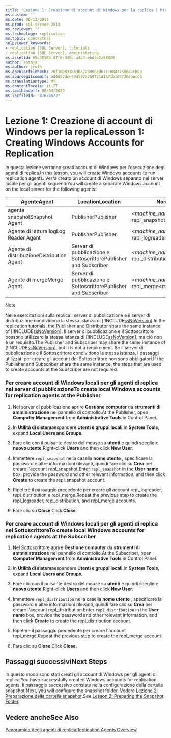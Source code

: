 ```yaml
---
title: 'Lezione 1: Creazione di account di Windows per la replica | Microsoft Docs'
ms.custom: ''
ms.date: 06/13/2017
ms.prod: sql-server-2014
ms.reviewer: ''
ms.technology: replication
ms.topic: conceptual
helpviewer_keywords:
- replication [SQL Server], tutorials
- replication [SQL Server], administering
ms.assetid: 65c3816b-47f0-448c-a4a4-ebd3e2a58820
author: rothja
ms.author: jroth
ms.openlocfilehash: 29f1008338b3ba728066ed611108477586a4c899
ms.sourcegitcommit: ad4d92dce894592a259721a1571b1d8736abacdb
ms.translationtype: MT
ms.contentlocale: it-IT
ms.lasthandoff: 08/04/2020
ms.locfileid: "87624572"
---
```

# <a name="lesson-1-creating-windows-accounts-for-replication"></a><span data-ttu-id="48361-102">Lezione 1: Creazione di account di Windows per la replica</span><span class="sxs-lookup"><span data-stu-id="48361-102">Lesson 1: Creating Windows Accounts for Replication</span></span>
  <span data-ttu-id="48361-103">In questa lezione verranno creati account di Windows per l'esecuzione degli agenti di replica.</span><span class="sxs-lookup"><span data-stu-id="48361-103">In this lesson, you will create Windows accounts to run replication agents.</span></span> <span data-ttu-id="48361-104">Verrà creato un account di Windows separato nel server locale per gli agenti seguenti:</span><span class="sxs-lookup"><span data-stu-id="48361-104">You will create a separate Windows account on the local server for the following agents:</span></span>  
  
|<span data-ttu-id="48361-105">Agente</span><span class="sxs-lookup"><span data-stu-id="48361-105">Agent</span></span>|<span data-ttu-id="48361-106">Location</span><span class="sxs-lookup"><span data-stu-id="48361-106">Location</span></span>|<span data-ttu-id="48361-107">Nome account</span><span class="sxs-lookup"><span data-stu-id="48361-107">Account name</span></span>|  
|-----------|--------------|------------------|  
|<span data-ttu-id="48361-108">agente snapshot</span><span class="sxs-lookup"><span data-stu-id="48361-108">Snapshot Agent</span></span>|<span data-ttu-id="48361-109">Publisher</span><span class="sxs-lookup"><span data-stu-id="48361-109">Publisher</span></span>|<span data-ttu-id="48361-110">\<*machine_name*>\ repl_snapshot</span><span class="sxs-lookup"><span data-stu-id="48361-110">\<*machine_name*>\repl_snapshot</span></span>|  
|<span data-ttu-id="48361-111">Agente di lettura log</span><span class="sxs-lookup"><span data-stu-id="48361-111">Log Reader Agent</span></span>|<span data-ttu-id="48361-112">Publisher</span><span class="sxs-lookup"><span data-stu-id="48361-112">Publisher</span></span>|<span data-ttu-id="48361-113">\<*machine_name*>\ repl_logreader</span><span class="sxs-lookup"><span data-stu-id="48361-113">\<*machine_name*>\repl_logreader</span></span>|  
|<span data-ttu-id="48361-114">Agente di distribuzione</span><span class="sxs-lookup"><span data-stu-id="48361-114">Distribution Agent</span></span>|<span data-ttu-id="48361-115">Server di pubblicazione e Sottoscrittore</span><span class="sxs-lookup"><span data-stu-id="48361-115">Publisher and Subscriber</span></span>|<span data-ttu-id="48361-116">\<*machine_name*>\ repl_distribution</span><span class="sxs-lookup"><span data-stu-id="48361-116">\<*machine_name*>\repl_distribution</span></span>|  
|<span data-ttu-id="48361-117">Agente di merge</span><span class="sxs-lookup"><span data-stu-id="48361-117">Merge Agent</span></span>|<span data-ttu-id="48361-118">Server di pubblicazione e Sottoscrittore</span><span class="sxs-lookup"><span data-stu-id="48361-118">Publisher and Subscriber</span></span>|<span data-ttu-id="48361-119">\<*machine_name*>\ repl_merge</span><span class="sxs-lookup"><span data-stu-id="48361-119">\<*machine_name*>\repl_merge</span></span>|  
  
> [!NOTE]  
>  <span data-ttu-id="48361-120">Nelle esercitazioni sulla replica i server di pubblicazione e il server di distribuzione condividono la stessa istanza di [!INCLUDE[ssNoVersion](../../includes/ssnoversion-md.md)].</span><span class="sxs-lookup"><span data-stu-id="48361-120">In the replication tutorials, the Publisher and Distributor share the same instance of [!INCLUDE[ssNoVersion](../../includes/ssnoversion-md.md)].</span></span> <span data-ttu-id="48361-121">Il server di pubblicazione e il Sottoscrittore possono utilizzare la stessa istanza di [!INCLUDE[ssNoVersion](../../includes/ssnoversion-md.md)], ma ciò non è un requisito.</span><span class="sxs-lookup"><span data-stu-id="48361-121">The Publisher and Subscriber may share the same instance of [!INCLUDE[ssNoVersion](../../includes/ssnoversion-md.md)], but it is not a requirement.</span></span> <span data-ttu-id="48361-122">Se il server di pubblicazione e il Sottoscrittore condividono la stessa istanza, i passaggi utilizzati per creare gli account del Sottoscrittore non sono obbligatori.</span><span class="sxs-lookup"><span data-stu-id="48361-122">If the Publisher and Subscriber share the same instance, the steps that are used to create accounts at the Subscriber are not required.</span></span>  
  
### <a name="to-create-local-windows-accounts-for-replication-agents-at-the-publisher"></a><span data-ttu-id="48361-123">Per creare account di Windows locali per gli agenti di replica nel server di pubblicazione</span><span class="sxs-lookup"><span data-stu-id="48361-123">To create local Windows accounts for replication agents at the Publisher</span></span>  
  
1.  <span data-ttu-id="48361-124">Nel server di pubblicazione aprire **Gestione computer** da **strumenti di amministrazione** nel pannello di controllo.</span><span class="sxs-lookup"><span data-stu-id="48361-124">At the Publisher, open **Computer Management** from **Administrative Tools** in Control Panel.</span></span>  
  
2.  <span data-ttu-id="48361-125">In **Utilità di sistema**espandere **Utenti e gruppi locali**.</span><span class="sxs-lookup"><span data-stu-id="48361-125">In **System Tools**, expand **Local Users and Groups**.</span></span>  
  
3.  <span data-ttu-id="48361-126">Fare clic con il pulsante destro del mouse su **utenti** e quindi scegliere **nuovo utente**.</span><span class="sxs-lookup"><span data-stu-id="48361-126">Right-click **Users** and then click **New User**.</span></span>  
  
4.  <span data-ttu-id="48361-127">Immettere `repl_snapshot` nella casella **nome utente** , specificare la password e altre informazioni rilevanti, quindi fare clic su **Crea** per creare l'account repl_snapshot.</span><span class="sxs-lookup"><span data-stu-id="48361-127">Enter `repl_snapshot` in the **User name** box, provide the password and other relevant information, and then click **Create** to create the repl_snapshot account.</span></span>  
  
5.  <span data-ttu-id="48361-128">Ripetere il passaggio precedente per creare gli account repl_logreader, repl_distribution e repl_merge.</span><span class="sxs-lookup"><span data-stu-id="48361-128">Repeat the previous step to create the repl_logreader, repl_distribution, and repl_merge accounts.</span></span>  
  
6.  <span data-ttu-id="48361-129">Fare clic su **Close**.</span><span class="sxs-lookup"><span data-stu-id="48361-129">Click **Close**.</span></span>  
  
### <a name="to-create-local-windows-accounts-for-replication-agents-at-the-subscriber"></a><span data-ttu-id="48361-130">Per creare account di Windows locali per gli agenti di replica nel Sottoscrittore</span><span class="sxs-lookup"><span data-stu-id="48361-130">To create local Windows accounts for replication agents at the Subscriber</span></span>  
  
1.  <span data-ttu-id="48361-131">Nel Sottoscrittore aprire **Gestione computer** da **strumenti di amministrazione** nel pannello di controllo.</span><span class="sxs-lookup"><span data-stu-id="48361-131">At the Subscriber, open **Computer Management** from **Administrative Tools** in Control Panel.</span></span>  
  
2.  <span data-ttu-id="48361-132">In **Utilità di sistema**espandere **Utenti e gruppi locali**.</span><span class="sxs-lookup"><span data-stu-id="48361-132">In **System Tools**, expand **Local Users and Groups**.</span></span>  
  
3.  <span data-ttu-id="48361-133">Fare clic con il pulsante destro del mouse su **utenti** e quindi scegliere **nuovo utente**.</span><span class="sxs-lookup"><span data-stu-id="48361-133">Right-click **Users** and then click **New User**.</span></span>  
  
4.  <span data-ttu-id="48361-134">Immettere `repl_distribution` nella casella **nome utente** , specificare la password e altre informazioni rilevanti, quindi fare clic su **Crea** per creare l'account repl_distribution.</span><span class="sxs-lookup"><span data-stu-id="48361-134">Enter `repl_distribution` in the **User name** box, provide the password and other relevant information, and then click **Create** to create the repl_distribution account.</span></span>  
  
5.  <span data-ttu-id="48361-135">Ripetere il passaggio precedente per creare l'account repl_merge.</span><span class="sxs-lookup"><span data-stu-id="48361-135">Repeat the previous step to create the repl_merge account.</span></span>  
  
6.  <span data-ttu-id="48361-136">Fare clic su **Close**.</span><span class="sxs-lookup"><span data-stu-id="48361-136">Click **Close**.</span></span>  
  
## <a name="next-steps"></a><span data-ttu-id="48361-137">Passaggi successivi</span><span class="sxs-lookup"><span data-stu-id="48361-137">Next Steps</span></span>  
 <span data-ttu-id="48361-138">In questo modo sono stati creati gli account di Windows per gli agenti di replica.</span><span class="sxs-lookup"><span data-stu-id="48361-138">You have successfully created Windows accounts for replication agents.</span></span> <span data-ttu-id="48361-139">Il passaggio successivo consiste nella configurazione della cartella snapshot.</span><span class="sxs-lookup"><span data-stu-id="48361-139">Next, you will configure the snapshot folder.</span></span> <span data-ttu-id="48361-140">Vedere [Lezione 2: Preparazione della cartella snapshot](lesson-2-preparing-the-snapshot-folder.md).</span><span class="sxs-lookup"><span data-stu-id="48361-140">See [Lesson 2: Preparing the Snapshot Folder](lesson-2-preparing-the-snapshot-folder.md).</span></span>  
  
## <a name="see-also"></a><span data-ttu-id="48361-141">Vedere anche</span><span class="sxs-lookup"><span data-stu-id="48361-141">See Also</span></span>  
 [<span data-ttu-id="48361-142">Panoramica degli agenti di replica</span><span class="sxs-lookup"><span data-stu-id="48361-142">Replication Agents Overview</span></span>](agents/replication-agents-overview.md)  
  
  
